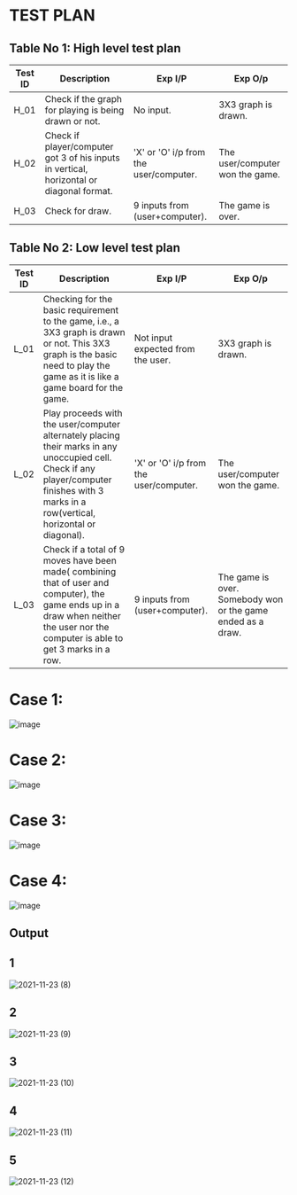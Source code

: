 # TEST PLAN

## Table No 1: High level test plan

| Test ID | Description | Exp I/P | Exp O/p |
| ------- | ----------- | ------- | ------- |
| H_01 | Check if the graph for playing is being drawn or not. | No input. | 3X3 graph is drawn. |
| H_02 | Check if player/computer got 3 of his inputs in vertical, horizontal or diagonal format. | 'X' or 'O' i/p from the user/computer. | The user/computer won the game. |
| H_03 | Check for draw. | 9 inputs from (user+computer). | The game is over. |

## Table No 2: Low level test plan

| Test ID | Description | Exp I/P | Exp O/p |
| ------- | ----------- | ------- | ------- |
| L_01 | Checking for the basic requirement to the game, i.e., a 3X3 graph is drawn or not. This 3X3 graph is the basic need to play the game as it is like a game board for the game. |	Not input expected from the user.	| 3X3 graph is drawn. |
| L_02 |	Play proceeds with the user/computer alternately placing their marks in any unoccupied cell. Check if any player/computer finishes with 3 marks in a row(vertical, horizontal or diagonal). |	'X' or 'O' i/p from the user/computer. |	The user/computer won the game. |
| L_03 |	Check if a total of 9 moves have been made( combining that of user and computer), the game ends up in a draw when neither the user nor the computer is able to get 3 marks in a row. |	9 inputs from (user+computer). |	The game is over. Somebody won or the game ended as a draw. |





# Case 1:
![image](https://user-images.githubusercontent.com/67543660/143075024-a43121fe-0d38-492b-acaf-7885357e332f.png)

# Case 2:
![image](https://user-images.githubusercontent.com/67543660/143075153-26733c15-70b1-4f0a-970e-a75bac524523.png)

# Case 3:
![image](https://user-images.githubusercontent.com/67543660/143075244-e8c62770-fb36-4ada-b48a-88a70bedfb87.png)

# Case 4:
![image](https://user-images.githubusercontent.com/67543660/143075346-b02f4bb5-3681-4617-bd9f-f5b884eade87.png)


## Output


## 1
![2021-11-23 (8)](https://user-images.githubusercontent.com/94374211/143075219-6c49f019-1d06-4fdd-b6e2-87678c27cbba.png)
## 2
![2021-11-23 (9)](https://user-images.githubusercontent.com/94374211/143075359-8e75e6b7-27d2-4c29-874c-29207c30f4c3.png)
## 3
![2021-11-23 (10)](https://user-images.githubusercontent.com/94374211/143076015-373c464f-ac10-475c-9dd0-aceae55b4350.png)
## 4
![2021-11-23 (11)](https://user-images.githubusercontent.com/94374211/143076209-183736f1-eea9-4c00-8ee8-5686fe97e806.png)
## 5
![2021-11-23 (12)](https://user-images.githubusercontent.com/94374211/143076365-14a0cf95-e31c-4546-8e88-a3b4dd37eef7.png)


